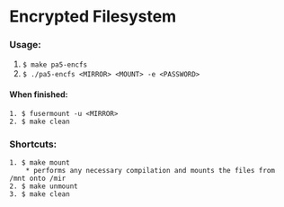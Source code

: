 Encrypted Filesystem
====================

### Usage:
  1. `$ make pa5-encfs`
  2. `$ ./pa5-encfs <MIRROR> <MOUNT> -e <PASSWORD>`

#### When finished: 
	1. $ fusermount -u <MIRROR>
	2. $ make clean 

### Shortcuts:
	1. $ make mount
		* performs any necessary compilation and mounts the files from /mnt onto /mir
	2. $ make unmount
	3. $ make clean

